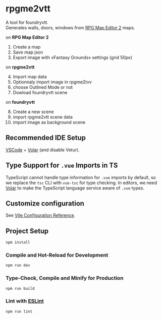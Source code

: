 # rpgme2vtt

A tool for foundryvtt.  
Generates walls, doors, windows from [RPG Map Editor 2](https://deepnight.net/tools/rpg-map/) maps.

on __RPG Map Editor 2__

1. Create a map
2. Save map json 
3. Export image with «Fantasy Grounds» settings (grid 50px)

on __rpgme2vtt__

4. Import map data  
5. Optionnaly import image in rpgme2tvv  
6. choose Outlined Mode or not  
7. Dowload foundryvtt scene  

on __foundryvtt__

8. Create a new scene
9. import rpgme2vtt scene data
10. import image as background scene



## Recommended IDE Setup

[VSCode](https://code.visualstudio.com/) + [Volar](https://marketplace.visualstudio.com/items?itemName=Vue.volar) (and disable Vetur).

## Type Support for `.vue` Imports in TS

TypeScript cannot handle type information for `.vue` imports by default, so we replace the `tsc` CLI with `vue-tsc` for type checking. In editors, we need [Volar](https://marketplace.visualstudio.com/items?itemName=Vue.volar) to make the TypeScript language service aware of `.vue` types.

## Customize configuration

See [Vite Configuration Reference](https://vite.dev/config/).

## Project Setup

```sh
npm install
```

### Compile and Hot-Reload for Development

```sh
npm run dev
```

### Type-Check, Compile and Minify for Production

```sh
npm run build
```

### Lint with [ESLint](https://eslint.org/)

```sh
npm run lint
```
